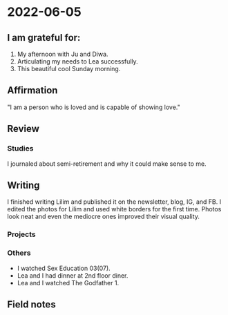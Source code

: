 # 2022-06-05

## I am grateful for:
1. My afternoon with Ju and Diwa.
2. Articulating my needs to Lea successfully.
3. This beautiful cool Sunday morning.

## Affirmation

"I am a person who is loved and is capable of showing love."

## Review
### Studies

I journaled about semi-retirement and why it could make sense to me.

## Writing

I finished writing Lilim and published it on the newsletter, blog, IG, and FB.
I edited the photos for Lilim and used white borders for the first time. Photos look neat and even the mediocre ones improved their visual quality.

### Projects

### Others

- I watched Sex Education 03(07).
- Lea and I had dinner at 2nd floor diner.
- Lea and I watched The Godfather 1.

## Field notes